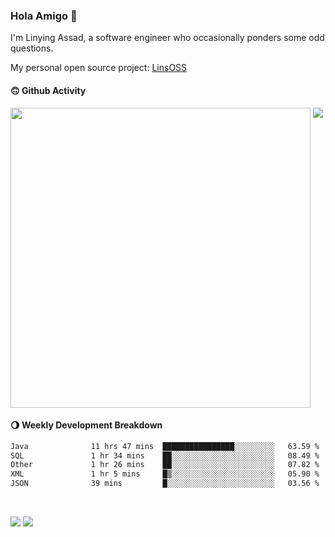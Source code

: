 ### Hola Amigo 🤣   

I'm Linying Assad, a software engineer who occasionally ponders some odd questions.  

My personal open source project: [LinsOSS](https://github.com/linsoss)
 
#### 🙃 Github Activity 
<div>
  <img src="https://github-readme-stats.vercel.app/api?username=al-assad&show_icons=true" align="top" style="display: inline-block;" width="480"/>
  <img src="https://github-readme-stats.vercel.app/api/top-langs/?username=al-assad&hide=css,html&langs_count=8&layout=compact" align="top" style="display: inline-block;"/>
</div>

#### 🌖 Weekly Development Breakdown
<!--START_SECTION:waka-->

```txt
Java              11 hrs 47 mins  ████████████████░░░░░░░░░   63.59 %
SQL               1 hr 34 mins    ██░░░░░░░░░░░░░░░░░░░░░░░   08.49 %
Other             1 hr 26 mins    ██░░░░░░░░░░░░░░░░░░░░░░░   07.82 %
XML               1 hr 5 mins     █▒░░░░░░░░░░░░░░░░░░░░░░░   05.90 %
JSON              39 mins         █░░░░░░░░░░░░░░░░░░░░░░░░   03.56 %
```

<!--END_SECTION:waka-->

<br>

<a href="https://twitter.com/assad_lin"><img src="https://img.shields.io/badge/Twitter-@assad__lin-blue?style=flat&logo=twitter" /></a>
<a href="https://al-assad.github.io"><img src="https://img.shields.io/badge/Blogs-Linying_Assad's_Blog-yellow?style=flat&logo=github" /></a>

